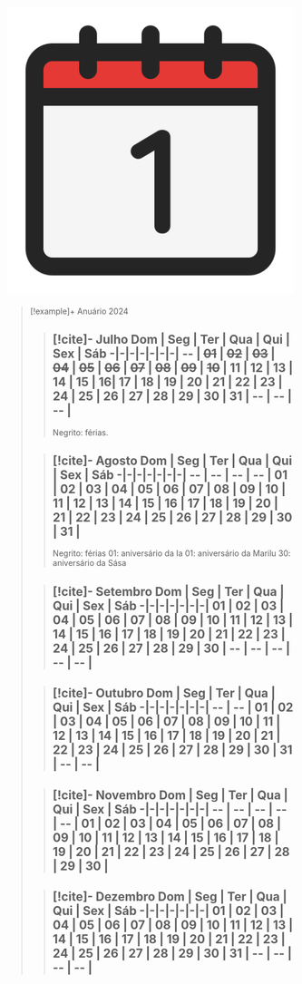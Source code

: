 ![image](.attachments/200f9579b97a40474992ae624fd8b13884f54a7c.png) 
---
> [!example]+ Anuário 2024
> > [!cite]- Julho
> > Dom | Seg | Ter | Qua | Qui | Sex | Sáb
> > -|-|-|-|-|-|-|
> > -- | ~~01~~ | ~~02~~ | ~~03~~ | ~~04~~ | ~~05~~ | ~~06~~ |
> > ~~07~~ | ~~08~~ | ~~09~~ | ~~10~~ | 11 | 12 | 13 |
> > 14 | 15 | 16| 17 | 18 | 19 | **20** |
> > **21** | **22** | **23** | **24** | **25** | **26** | **27** |
> > **28** | **29** | **30** | **31** | -- | -- | -- |
> > ---
> >  Negrito: férias.
>
> > [!cite]- Agosto
> >  Dom | Seg | Ter | Qua | Qui | Sex | Sáb
> > -|-|-|-|-|-|-|
> > -- | -- | -- | -- | **01** | **02** | **03** |
> > **04** | 05 | 06 | 07 | 08 | 09 | 10 |
> > 11 | 12 | 13 | 14 | 15 | 16 | 17 |
> > 18 | 19 | 20 | 21 | 22 | 23 | 24 |
> > 25 | 26 | 27 | 28 | 29 | 30 | 31 |
> > ---
> >  Negrito: férias
> > 01: aniversário da Ia
> > 01: aniversário da Marilu
> > 30: aniversário da Sása
>
> > [!cite]- Setembro
> >  Dom | Seg | Ter | Qua | Qui | Sex | Sáb
> > -|-|-|-|-|-|-|
> >  01 | 02 | 03 | 04 | 05 | 06 | 07 |
> > 08 | 09 | 10 | 11 | 12 | 13 | 14 |
> > 15 | 16 | 17 | 18 | 19 | 20 | 21 |
> > 22 | 23 | 24 | 25 | 26 | 27 | 28 |
> > 29 | 30 | -- | -- | -- | -- | -- |
> > ---
>
> > [!cite]- Outubro
> > Dom | Seg | Ter | Qua | Qui | Sex | Sáb
> > -|-|-|-|-|-|-|
> >  -- | -- | 01 | 02 | 03 | 04 | 05 |
> > 06 | 07 | 08 | 09 | 10 | 11 | 12 |
> > 13 | 14 | 15 | 16 | 17 | 18 | 19 |
> > 20 | 21 | 22 | 23 | 24 | 25 | 26 |
> > 27 | 28 | 29 | 30 | 31 | -- | -- |
> > ---
>
> > [!cite]- Novembro
> >   Dom | Seg | Ter | Qua | Qui | Sex | Sáb
> > -|-|-|-|-|-|-|
> >  -- | -- | -- | -- | -- | 01 | 02 |
> > 03 | 04 | 05 | 06 | 07 | 08 | 09 |
> > 10 | 11 | 12 | 13 | 14 | 15 | 16 |
> > 17 | 18 | 19 | 20 | 21 | 22 | 23 |
> > 24 | 25 | 26 | 27 | 28 | 29 | 30 |
> > ---
>
> > [!cite]- Dezembro
> >   Dom | Seg | Ter | Qua | Qui | Sex | Sáb
> > -|-|-|-|-|-|-|
> >  01 | 02 | 03 | 04 | 05 | 06 | 07 |
> > 08 | 09 | 10 | 11 | 12 | 13 | 14 |
> > 15 | 16 | 17 | 18 | 19 | 20 | 21 |
> > 22 | 23 | 24 | 25 | 26 | 27 | 28 |
> > 29 | 30 | 31 | -- | -- | -- | -- |
> > ---